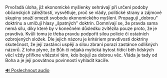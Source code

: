 
Prvořadá úloha, již ekonomické myšlenky sehrávají při určení podoby občanských záležitostí, vysvětluje, proč se vlády, politické strany a zájmové skupiny snaží omezit svobodu ekonomického myšlení. Propagují „dobrou" doktrínu a umlčují hlasy „špatných" doktrín. Domnívají se, že pravda sama nemá sílu, díky které by v konečném důsledku zvítězila pouze proto, že je pravdivá. Kvůli tomu je třeba pravdu podpořit silou policie či ostatních ozbrojených složek. Dle jejich názoru je kritériem pravdivosti doktríny skutečnost, že její zastánci uspějí a silou zbraní porazí zastánce odlišných názorů. Z toho plyne, že Bůh či nějaká mytická bytost řídící běh lidských věcí vždy přiřkne vítězství těm, kdo bojují za dobrou věc. Vláda je tady od Boha a je její posvátnou povinností vyhladit kacíře.

[🔊 Poslechnout audio](/data/7-paragraphs/audio/chapter_169/para_013-Prvoad-loha-ji-ekonomick-mylenky-sehrvaj.mp3)
